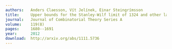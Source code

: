 ```yaml
---
authors:   Anders Claesson, Vít Jelínek, Einar Steingrímsson
title:     Upper bounds for the Stanley-Wilf limit of 1324 and other layered patterns
journal:   Journal of Combinatorial Theory Series A
volume:    119(8)
pages:     1680--1691
year:      2012
download:  http://arxiv.org/abs/1111.5736
---
```

